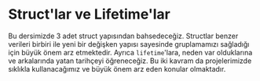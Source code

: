 # Struct'lar ve Lifetime'lar

Bu dersimizde 3 adet struct yapısından bahsedeceğiz. Structlar benzer verileri birbiri ile yeni bir değişken yapısı sayesinde gruplamamızı sağladığı için büyük önem arz etmektedir. Ayrıca `lifetime`'lara, neden var olduklarına ve arkalarında yatan tarihçeyi öğreneceğiz. Bu iki kavram da projelerimizde sıklıkla kullanacağımız ve büyük önem arz eden konular olmaktadır.
